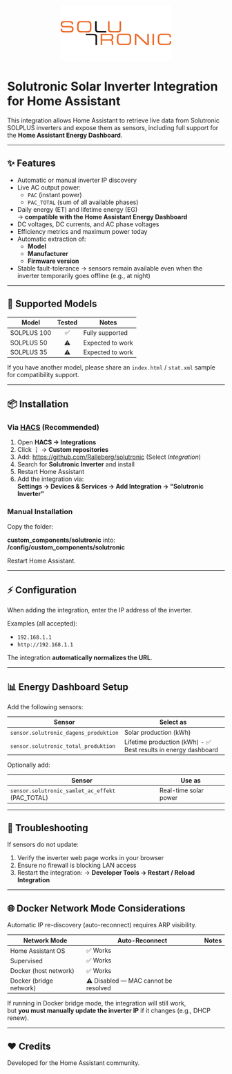 <p align="center">
  <img src="custom_components/solutronic/logo2.png" width="256" alt="Solutronic Logo">
</p>

# Solutronic Solar Inverter Integration for Home Assistant

This integration allows Home Assistant to retrieve live data from Solutronic SOLPLUS inverters and expose them as sensors, including full support for the **Home Assistant Energy Dashboard**.

---

## ✨ Features

- Automatic or manual inverter IP discovery
- Live AC output power:
  - `PAC` (instant power)
  - `PAC_TOTAL` (sum of all available phases)
- Daily energy (ET) and lifetime energy (EG)  
  → **compatible with the Home Assistant Energy Dashboard**
- DC voltages, DC currents, and AC phase voltages
- Efficiency metrics and maximum power today
- Automatic extraction of:
  - **Model**
  - **Manufacturer**
  - **Firmware version**
- Stable fault-tolerance → sensors remain available even when the inverter temporarily goes offline (e.g., at night)

---

## 🏡 Supported Models

| Model | Tested | Notes |
|------|:------:|------|
| SOLPLUS 100 | ✅ | Fully supported |
| SOLPLUS 50 | ⚠️ | Expected to work |
| SOLPLUS 35 | ⚠️ | Expected to work |

If you have another model, please share an `index.html` / `stat.xml` sample for compatibility support.

---

## 📦 Installation

### Via [HACS](https://hacs.xyz/) (Recommended)

1. Open **HACS → Integrations**
2. Click **⋮** → **Custom repositories**
3. Add: https://github.com/Ralleberg/solutronic (Select *Integration*)
4. Search for **Solutronic Inverter** and install
5. Restart Home Assistant
6. Add the integration via:  
**Settings → Devices & Services → Add Integration → "Solutronic Inverter"**

### Manual Installation

Copy the folder:

**custom_components/solutronic**
into: **/config/custom_components/solutronic**


Restart Home Assistant.

---

## ⚡ Configuration

When adding the integration, enter the IP address of the inverter.

Examples (all accepted):

- `192.168.1.1`
- `http://192.168.1.1`

The integration **automatically normalizes the URL**.

---

## 📊 Energy Dashboard Setup

Add the following sensors:

| Sensor | Select as |
|---|---|
| `sensor.solutronic_dagens_produktion` | Solar production (kWh) |
| `sensor.solutronic_total_produktion` | Lifetime production (kWh) - ✅ Best results in energy dashboard |

Optionally add:

| Sensor | Use as |
|---|---|
| `sensor.solutronic_samlet_ac_effekt` (PAC_TOTAL) | Real-time solar power |

---

## 🐞 Troubleshooting

If sensors do not update:

1. Verify the inverter web page works in your browser
2. Ensure no firewall is blocking LAN access
3. Restart the integration:
   → **Developer Tools → Restart / Reload Integration**

---

## 🌐 Docker Network Mode Considerations

Automatic IP re-discovery (auto-reconnect) requires ARP visibility.

| Network Mode | Auto-Reconnect | Notes |
|---|---|---|
| Home Assistant OS | ✅ Works |
| Supervised | ✅ Works |
| Docker (host network) | ✅ Works |
| Docker (bridge network) | ⚠️ Disabled — MAC cannot be resolved |

If running in Docker bridge mode, the integration will still work,  
but **you must manually update the inverter IP** if it changes (e.g., DHCP renew).

---

## ❤️ Credits

Developed for the Home Assistant community.